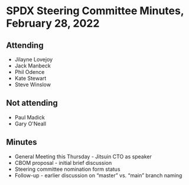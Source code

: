 # SPDX Steering Committee Minutes, February 28, 2022

## Attending
* Jilayne Lovejoy
* Jack Manbeck
* Phil Odence
* Kate Stewart
* Steve Winslow

## Not attending
* Paul Madick
* Gary O'Neall

## Minutes
* General Meeting this Thursday - Jitsuin CTO as speaker
* CBOM proposal - initial brief discussion
* Steering committee nomination form status
* Follow-up - earlier discussion on “master” vs. “main” branch naming
